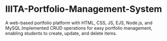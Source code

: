 # IIITA-Portfolio-Management-System
A web-based portfolio platform with HTML, CSS, JS, EJS, Node.js, and MySQL.Implemented CRUD operations for easy portfolio management, enabling students to create, update, and delete items.
